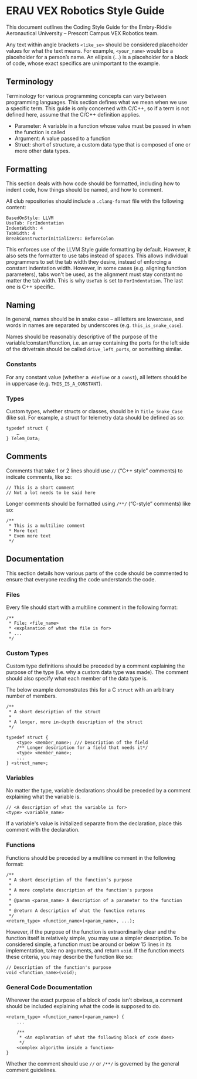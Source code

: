 # ERAU VEX Robotics Style Guide

This document outlines the Coding Style Guide for the Embry-Riddle Aeronautical University – Prescott Campus VEX Robotics team.

Any text within angle brackets `<like_so>` should be considered placeholder values for what the text means. For example, `<your_name>` would be a placeholder for a person’s name. An ellipsis (…) is a placeholder for a block of code, whose exact specifics are unimportant to the example.

## Terminology

Terminology for various programming concepts can vary between programming languages. This section defines what we mean when we use a specific term. This guide is only concerned with C/C++, so if a term is not defined here, assume that the C/C++ definition applies.

- Parameter: A variable in a function whose value must be passed in when the function is called
- Argument: A value passed to a function
- Struct: short of structure, a custom data type that is composed of one or more other data types.

## Formatting

This section deals with how code should be formatted, including how to indent code, how things should be named, and how to comment.

All club repositories should include a `.clang-format` file with the following content:

```
BasedOnStyle: LLVM
UseTab: ForIndentation
IndentWidth: 4
TabWidth: 4
BreakConstructorInitializers: BeforeColon
```

This enforces use of the LLVM Style guide formatting by default. However, it also sets the formatter to use tabs instead of spaces. This allows individual programmers to set the tab width they desire, instead of enforcing a constant indentation width. However, in some cases (e.g. aligning function parameters), tabs won't be used, as the alignment must stay constant no matter the tab width. This is why `UseTab` is set to `ForIndentation`. The last one is C++ specific.

## Naming

In general, names should be in snake case – all letters are lowercase, and words in names are separated by underscores (e.g. `this_is_snake_case`).

Names should be reasonably descriptive of the purpose of the variable/constant/function, i.e. an array containing the ports for the left side of the drivetrain should be called `drive_left_ports`, or something similar.

### Constants

For any constant value (whether a` #define` or a `const`), all letters should be in uppercase (e.g. `THIS_IS_A_CONSTANT`).

### Types

Custom types, whether structs or classes, should be in `Title_Snake_Case` (like so). For example, a struct for telemetry data should be defined as so:
```
typedef struct {
	…
} Telem_Data;
```
## Comments
Comments that take 1 or 2 lines should use `//` (“C++ style” comments) to indicate comments, like so:

```
// This is a short comment
// Not a lot needs to be said here
```

Longer comments should be formatted using `/**/` (“C-style” comments) like so:

```
/**
 * This is a multiline comment
 * More text
 * Even more text
 */
 ```

## Documentation
This section details how various parts of the code should be commented to ensure that everyone reading the code understands the code.

### Files

Every file should start with a multiline comment in the following format:

```
/**
 * File; <file_name>
 * <explanation of what the file is for>
 * ...
 */
```

### Custom Types

Custom type definitions should be preceded by a comment explaining the purpose of the type (i.e. why a custom data type was made). The comment should also specify what each member of the data type is.

The below example demonstrates this for a C `struct` with an arbitrary number of members.

```
/**
 * A short description of the struct
 *
 * A longer, more in-depth description of the struct
 */

typedef struct {
    <type> <member_name>; /// Description of the field
    /** Longer description for a field that needs it*/
    <type> <member_name>; 
    ...
} <struct_name>;
```

### Variables

No matter the type, variable declarations should be preceded by a comment explaining what the variable is.

```
// <A description of what the variable is for>
<type> <variable_name>
```

If a variable's value is initialized separate from the declaration, place this comment with the declaration.

### Functions
Functions should be preceded by a multiline comment in the following format:

```
/**
 * A short description of the function’s purpose
 *
 * A more complete description of the function's purpose
 * 
 * @param <param_name> A description of a parameter to the function
 *
 * @return A description of what the function returns
 */
<return_type> <function_name>(<param_name>, ...);
```

However, if the purpose of the function is extraordinarily clear and the function itself is relatively simple, you may use a simpler description. To be considered simple, a function must be around or below 15 lines in its implementation, take no arguments, and return `void`. If the function meets these criteria, you may describe the function like so:
```
// Description of the function's purpose
void <function_name>(void);
```

### General Code Documentation

Wherever the exact purpose of a block of code isn't obvious, a comment should be included explaining what the code is supposed to do.
```
<return_type> <function_name>(<param_name>) {
    ...

    /**
     * <An explanation of what the following block of code does>
     */
    <complex algorithm inside a function>
}
```

Whether the comment should use `//` or `/**/` is governed by the general comment guidelines.
